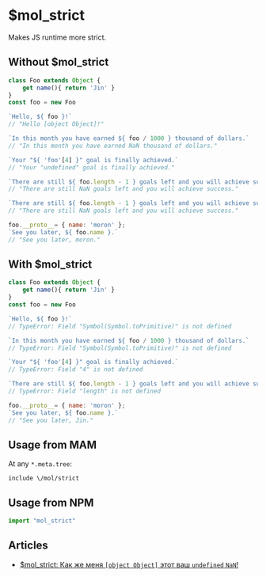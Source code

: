 # $mol_strict

Makes JS runtime more strict.

## Without $mol_strict

```javascript
class Foo extends Object {
	get name(){ return 'Jin' }
}
const foo = new Foo

`Hello, ${ foo }!`
// "Hello [object Object]!"

`In this month you have earned ${ foo / 1000 } thousand of dollars.`
// "In this month you have earned NaN thousand of dollars."

`Your "${ 'foo'[4] }" goal is finally achieved.`
// "Your "undefined" goal is finally achieved."

`There are still ${ foo.length - 1 } goals left and you will achieve success.`
// "There are still NaN goals left and you will achieve success."

`There are still ${ foo.length - 1 } goals left and you will achieve success.`
// "There are still NaN goals left and you will achieve success."

foo.__proto__= { name: 'moron' };
`See you later, ${ foo.name }.`
// "See you later, moron."
```

## With $mol_strict

```javascript
class Foo extends Object {
	get name(){ return 'Jin' }
}
const foo = new Foo

`Hello, ${ foo }!`
// TypeError: Field "Symbol(Symbol.toPrimitive)" is not defined

`In this month you have earned ${ foo / 1000 } thousand of dollars.`
// TypeError: Field "Symbol(Symbol.toPrimitive)" is not defined

`Your "${ 'foo'[4] }" goal is finally achieved.`
// TypeError: Field "4" is not defined

`There are still ${ foo.length - 1 } goals left and you will achieve success.`
// TypeError: Field "length" is not defined

foo.__proto__= { name: 'moron' };
`See you later, ${ foo.name }.`
// "See you later, Jin."
```

## Usage from MAM

At any `*.meta.tree`:

```tree
include \/mol/strict
```

## Usage from NPM

```javascript
import "mol_strict"
```

## Articles

- [$mol_strict: Как же меня `[object Object]` этот ваш `undefined` `NaN`!](https://habhub.hyoo.ru/#author=nin-jin/repo=HabHub/article=43)

